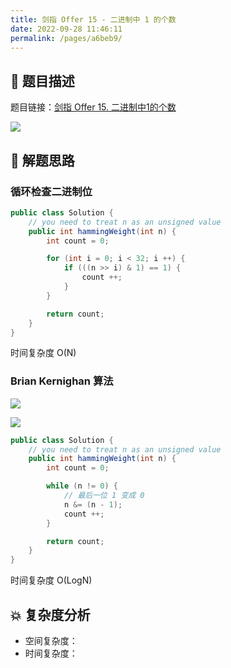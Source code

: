 ```yaml
---
title: 剑指 Offer 15 - 二进制中 1 的个数
date: 2022-09-28 11:46:11
permalink: /pages/a6beb9/
---
```

## 📃 题目描述

题目链接：[剑指 Offer 15. 二进制中1的个数](https://leetcode.cn/problems/er-jin-zhi-zhong-1de-ge-shu-lcof/)

![](https://cs-wiki.oss-cn-shanghai.aliyuncs.com/img/image-20220928114743754.png)

## 🔔 解题思路

### 循环检查二进制位


```java
public class Solution {
    // you need to treat n as an unsigned value
    public int hammingWeight(int n) {
        int count = 0;

        for (int i = 0; i < 32; i ++) {
            if (((n >> i) & 1) == 1) {
                count ++;
            }
        }

        return count;
    }
}
```

时间复杂度 O(N)

### Brian Kernighan 算法

![](https://cs-wiki.oss-cn-shanghai.aliyuncs.com/img/image-20220928121453929.png)

![](https://cs-wiki.oss-cn-shanghai.aliyuncs.com/img/image-20220928121514682.png)

```java
public class Solution {
    // you need to treat n as an unsigned value
    public int hammingWeight(int n) {
        int count = 0;

        while (n != 0) {
            // 最后一位 1 变成 0
            n &= (n - 1);
            count ++;
        }

        return count;
    }
}
```

时间复杂度 O(LogN)

## 💥 复杂度分析

- 空间复杂度：
- 时间复杂度：
